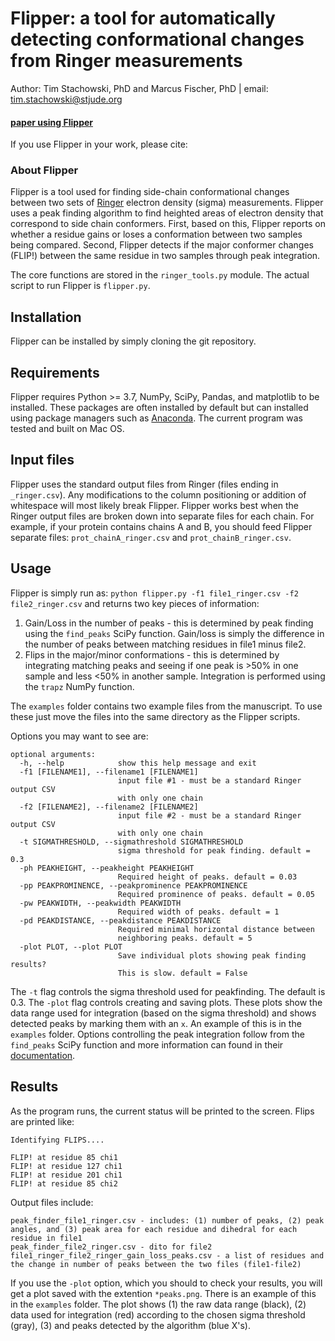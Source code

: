 # Flipper: a tool for automatically detecting conformational changes from Ringer measurements

Author: Tim Stachowski, PhD and Marcus Fischer, PhD | email: tim.stachowski@stjude.org
#### [paper using Flipper](https://)
If you use Flipper in your work, please cite:

### About Flipper
Flipper is a tool used for finding side-chain conformational changes between two sets of [Ringer](https://bl831.als.lbl.gov/ringer/ringer/Documentation/ringer1.0Manual.htm) electron density (sigma) measurements. Flipper uses a peak finding algorithm to find heighted areas of electron density that correspond to side chain conformers. First, based on this, Flipper reports on whether a residue gains or loses a conformation between two samples being compared. Second, Flipper detects if the major conformer changes (FLIP!) between the same residue in two samples through peak integration.

The core functions are stored in the `ringer_tools.py` module. The actual script to run Flipper is `flipper.py`. 

## Installation
Flipper can be installed by simply cloning the git repository. 

## Requirements
Flipper requires Python >= 3.7, NumPy, SciPy, Pandas, and matplotlib to be installed. These packages are often installed by default but can installed using package managers such as [Anaconda](https://continuum.io/downloads). The current program was tested and built on Mac OS.

## Input files
Flipper uses the standard output files from Ringer (files ending in `_ringer.csv`). Any modifications to the column positioning or addition of whitespace will most likely break Flipper. Flipper works best when the Ringer output files are broken down into separate files for each chain. For example, if your protein contains chains A and B, you should feed Flipper separate files:   `prot_chainA_ringer.csv` and `prot_chainB_ringer.csv`.

## Usage
Flipper is simply run as:
`python flipper.py -f1 file1_ringer.csv -f2 file2_ringer.csv` and returns two key pieces of information:
1. Gain/Loss in the number of peaks - this is determined by peak finding using the `find_peaks` SciPy function. Gain/loss is simply the difference in the number of peaks between matching residues in file1 minus file2. 
2. Flips in the major/minor conformations - this is determined by integrating matching peaks and seeing if one peak is >50% in one sample and less <50% in another sample. Integration is performed using the `trapz` NumPy function. 

The `examples` folder contains two example files from the manuscript. To use these just move the files into the same directory as the Flipper scripts. 

Options you may want to see are:
```
optional arguments:
  -h, --help            show this help message and exit
  -f1 [FILENAME1], --filename1 [FILENAME1]
                        input file #1 - must be a standard Ringer output CSV
                        with only one chain
  -f2 [FILENAME2], --filename2 [FILENAME2]
                        input file #2 - must be a standard Ringer output CSV
                        with only one chain
  -t SIGMATHRESHOLD, --sigmathreshold SIGMATHRESHOLD
                        sigma threshold for peak finding. default = 0.3
  -ph PEAKHEIGHT, --peakheight PEAKHEIGHT
                        Required height of peaks. default = 0.03
  -pp PEAKPROMINENCE, --peakprominence PEAKPROMINENCE
                        Required prominence of peaks. default = 0.05
  -pw PEAKWIDTH, --peakwidth PEAKWIDTH
                        Required width of peaks. default = 1
  -pd PEAKDISTANCE, --peakdistance PEAKDISTANCE
                        Required minimal horizontal distance between
                        neighboring peaks. default = 5
  -plot PLOT, --plot PLOT
                        Save individual plots showing peak finding results?
                        This is slow. default = False
```
The `-t` flag controls the sigma threshold used for peakfinding. The default is 0.3. 
The `-plot` flag controls creating and saving plots. These plots show the data range used for integration (based on the sigma threshold) and shows detected peaks by marking them with an `x`. An example of this is in the `examples` folder. Options controlling the peak integration follow from the `find_peaks` SciPy function and more information can found in their [documentation](https://docs.scipy.org/doc/scipy/reference/generated/scipy.signal.find_peaks.html). 

## Results
As the program runs, the current status will be printed to the screen.
Flips are printed like:
```
Identifying FLIPS....

FLIP! at residue 85 chi1
FLIP! at residue 127 chi1
FLIP! at residue 201 chi1
FLIP! at residue 85 chi2
```
Output files include:
```
peak_finder_file1_ringer.csv - includes: (1) number of peaks, (2) peak angles, and (3) peak area for each residue and dihedral for each residue in file1
peak_finder_file2_ringer.csv - dito for file2
file1_ringer_file2_ringer_gain_loss_peaks.csv - a list of residues and the change in number of peaks between the two files (file1-file2)
```
If you use the `-plot` option, which you should to check your results, you will get a plot saved with the extention `*peaks.png`. There is an example of this in the `examples` folder. The plot shows (1) the raw data range (black), (2) data used for integration (red) according to the chosen sigma threshold (gray), (3) and peaks detected by the algorithm (blue X's). 

